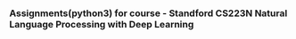 
### Assignments(python3) for course - Standford CS223N Natural Language Processing with Deep Learning
